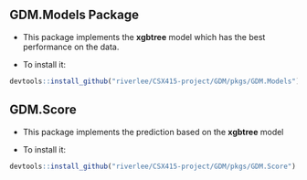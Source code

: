 
## GDM.Models Package

- This package implements the **xgbtree** model which has the best performance on the data.

- To install it:

```r
devtools::install_github("riverlee/CSX415-project/GDM/pkgs/GDM.Models")
```


## GDM.Score

- This package implements the prediction based on the **xgbtree** model

- To install it:

```r
devtools::install_github("riverlee/CSX415-project/GDM/pkgs/GDM.Score")
```
